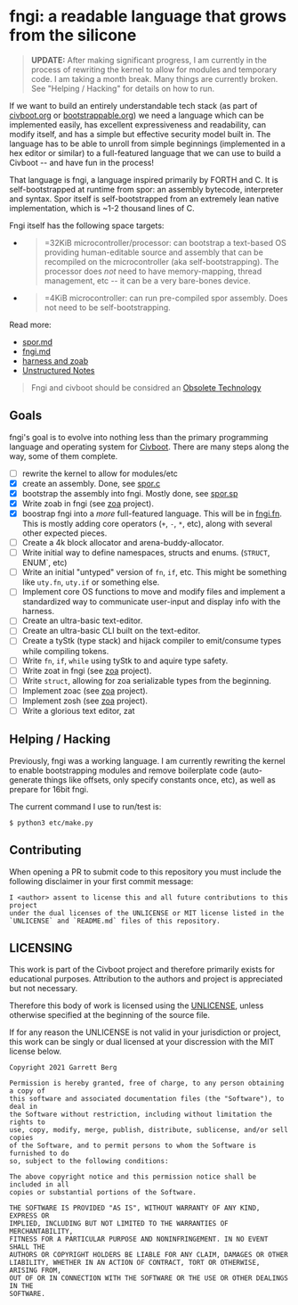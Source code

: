 # fngi: a readable language that grows from the silicone

> **UPDATE:** After making significant progress, I am currently in the process
> of rewriting the kernel to allow for modules and temporary code. I am taking a
> month break. Many things are currently broken. See "Helping / Hacking" for details on how to run.

If we want to build an entirely understandable tech stack (as part of
[civboot.org](http://civboot.org) or [bootstrappable.org](http://bootstrappable.org))
we need a language which can be implemented easily, has excellent expressiveness
and readability, can modify itself, and has a simple but effective security
model built in. The language has to be able to unroll from simple beginnings
(implemented in a hex editor or similar) to a full-featured language that we can
use to build a Civboot -- and have fun in the process!

That language is fngi, a language inspired primarily by FORTH and C. It is
self-bootstrapped at runtime from spor: an assembly bytecode, interpreter and
syntax. Spor itself is self-bootstrapped from an extremely lean native
implementation, which is ~1-2 thousand lines of C.

Fngi itself has the following space targets:

- >=32KiB microcontroller/processor: can bootstrap a text-based OS providing
  human-editable source and assembly that can be recompiled on the
  microcontroller (aka self-bootstrapping). The processor does _not_ need to
  have memory-mapping, thread management, etc -- it can be a very bare-bones
  device.
- >=4KiB microcontroller: can run pre-compiled spor assembly. Does not need to
  be self-bootstrapping.

Read more:

- [spor.md](./spor.md)
- [fngi.md](./fngi.md)
- [harness and zoab](./harness.md)
- [Unstructured Notes](./notes/)

> Fngi and civboot should be considred an
> [Obsolete Technology](http://xkcd.com/1891)

## Goals

fngi's goal is to evolve into nothing less than the primary programming language
and operating system for [Civboot](http://civboot.org). There are many steps
along the way, some of them complete.

- [ ] rewrite the kernel to allow for modules/etc
- [X] create an assembly. Done, see [spor.c](./spor.c)
- [X] bootstrap the assembly into fngi. Mostly done, see [spor.sp](./spor.sp)
- [x] Write zoab in fngi (see [zoa][zoa] project).
- [X] boostrap fngi into a _more_ full-featured language. This will be in
  [fngi.fn](./fngi.fn). This is mostly adding core operators (`+`, `-`, `*`,
  etc), along with several other expected pieces.
- [ ] Create a 4k block allocator and arena-buddy-allocator.
- [ ] Write initial way to define namespaces, structs and enums. (`STRUCT`,
      ENUM`, etc)
- [ ] Write an initial "untyped" version of `fn`, `if`, etc. This might be
      something like `uty.fn`, `uty.if` or something else.
- [ ] Implement core OS functions to move and modify files and implement a
      standardized way to communicate user-input and display info with the
      harness.
- [ ] Create an ultra-basic text-editor.
- [ ] Create an ultra-basic CLI built on the text-editor.
- [ ] Create a tyStk (type stack) and hijack compiler to emit/consume types
      while compiling tokens.
- [ ] Write `fn`, `if`, `while` using tyStk to and aquire type safety.
- [ ] Write zoat in fngi (see [zoa][zoa] project).
- [ ] Write `struct`, allowing for zoa serializable types from the beginning.
- [ ] Implement zoac (see [zoa][zoa] project).
- [ ] Implement zosh (see [zoa][zoa] project).
- [ ] Write a glorious text editor, zat

[zoa]: http://github.com/vitiral/zoa

## Helping / Hacking

Previously, fngi was a working language. I am currently rewriting the kernel to
enable bootstrapping modules and remove boilerplate code (auto-generate things
like offsets, only specify constants once, etc), as well as prepare for 16bit
fngi.

The current command I use to run/test is:

```
$ python3 etc/make.py
```

## Contributing

When opening a PR to submit code to this repository you must include the
following disclaimer in your first commit message:

```text
I <author> assent to license this and all future contributions to this project
under the dual licenses of the UNLICENSE or MIT license listed in the
`UNLICENSE` and `README.md` files of this repository.
```

## LICENSING

This work is part of the Civboot project and therefore primarily exists for
educational purposes. Attribution to the authors and project is appreciated but
not necessary.

Therefore this body of work is licensed using the [UNLICENSE](./UNLICENSE),
unless otherwise specified at the beginning of the source file.

If for any reason the UNLICENSE is not valid in your jurisdiction or project,
this work can be singly or dual licensed at your discression with the MIT
license below.

```text
Copyright 2021 Garrett Berg

Permission is hereby granted, free of charge, to any person obtaining a copy of
this software and associated documentation files (the "Software"), to deal in
the Software without restriction, including without limitation the rights to
use, copy, modify, merge, publish, distribute, sublicense, and/or sell copies
of the Software, and to permit persons to whom the Software is furnished to do
so, subject to the following conditions:

The above copyright notice and this permission notice shall be included in all
copies or substantial portions of the Software.

THE SOFTWARE IS PROVIDED "AS IS", WITHOUT WARRANTY OF ANY KIND, EXPRESS OR
IMPLIED, INCLUDING BUT NOT LIMITED TO THE WARRANTIES OF MERCHANTABILITY,
FITNESS FOR A PARTICULAR PURPOSE AND NONINFRINGEMENT. IN NO EVENT SHALL THE
AUTHORS OR COPYRIGHT HOLDERS BE LIABLE FOR ANY CLAIM, DAMAGES OR OTHER
LIABILITY, WHETHER IN AN ACTION OF CONTRACT, TORT OR OTHERWISE, ARISING FROM,
OUT OF OR IN CONNECTION WITH THE SOFTWARE OR THE USE OR OTHER DEALINGS IN THE
SOFTWARE.
```
